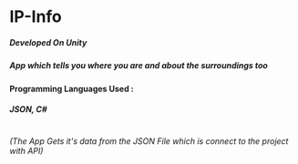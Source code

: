 # IP-Info
##### Developed On Unity
##### App which tells you where you are and about the surroundings too
#### Programming Languages Used :
##### JSON, C#
#
###### (The App Gets it's data from the JSON File which is connect to the project with API)
